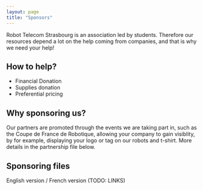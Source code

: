 ```yaml
---
layout: page
title: "Sponsors"
---
```

Robot Telecom Strasbourg is an association led by students. Therefore our resources depend a lot on the help coming from companies, and that is why we need your help!

## How to help?
- Financial Donation
- Supplies donation
- Preferential pricing

## Why sponsoring us?
Our partners are promoted through the events we are taking part in, such as the Coupe de France de Robotique, allowing your company to gain visiblity, by for example, displaying your logo or tag on our robots and t-shirt.
More details in the partnership file below.

## Sponsoring files
English version / French version (TODO: LINKS)
